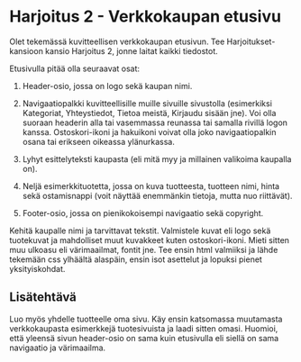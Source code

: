 # Harjoitus 2 - Verkkokaupan etusivu

Olet tekemässä kuvitteellisen verkkokaupan etusivun. Tee Harjoitukset-kansioon kansio Harjoitus 2, jonne laitat kaikki tiedostot.

Etusivulla pitää olla seuraavat osat:

1. Header-osio, jossa on logo sekä kaupan nimi.

2. Navigaatiopalkki kuvitteellisille muille sivuille sivustolla (esimerkiksi Kategoriat, Yhteystiedot, Tietoa meistä, Kirjaudu sisään jne). Voi olla suoraan headerin alla tai vasemmassa reunassa tai samalla rivillä logon kanssa. Ostoskori-ikoni ja hakuikoni voivat olla joko navigaatiopalkin osana tai erikseen oikeassa ylänurkassa.

3. Lyhyt esittelyteksti kaupasta (eli mitä myy ja millainen valikoima kaupalla on).

4. Neljä esimerkkituotetta, jossa on kuva tuotteesta, tuotteen nimi, hinta sekä ostamisnappi (voit näyttää enemmänkin tietoja, mutta nuo riittävät).

5. Footer-osio, jossa on pienikokoisempi navigaatio sekä copyright.

Kehitä kaupalle nimi ja tarvittavat tekstit. Valmistele kuvat eli logo sekä tuotekuvat ja mahdolliset muut kuvakkeet kuten ostoskori-ikoni.
Mieti sitten muu ulkoasu eli värimaailmat, fontit jne.
Tee ensin html valmiiksi ja lähde tekemään css ylhäältä alaspäin, ensin isot asettelut ja lopuksi pienet yksityiskohdat.

## Lisätehtävä

Luo myös yhdelle tuotteelle oma sivu. Käy ensin katsomassa muutamasta verkkokaupasta esimerkkejä tuotesivuista ja laadi sitten omasi. Huomioi, että yleensä sivun header-osio on sama kuin etusivulla eli siellä on sama navigaatio ja värimaailma.